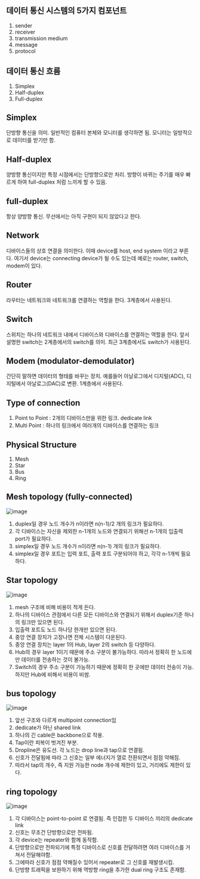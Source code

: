 ## 데이터 통신 시스템의 5가지 컴포넌트
1. sender
2. receiver
3. transmission medium
4. message
5. protocol

## 데이터 통신 흐름
1. Simplex
2. Half-duplex
3. Full-duplex

## Simplex
단방향 통신을 의미. 일반적인 컴퓨터 본체와 모니터를 생각하면 됨. 모니터는 일방적으로 데이터를 받기만 함.

## Half-duplex
양방향 통신이지만 특정 시점에서는 단방향으로만 처리. 방향이 바뀌는 주기를 매우 빠르게 하여 full-duplex 처럼 느끼게 할 수 있음.

## full-duplex
항상 양방향 통신. 무선에서는 아직 구현이 되지 않았다고 한다.

## Network
디바이스들의 상호 연결을 의미한다. 이때 device를 host, end system 이라고 부른다. 여기서 device는 connecting device가 될 수도 있는데 예로는 router, switch, modem이 있다.

## Router
라우터는 네트워크와 네트워크를 연결하는 역할을 한다. 3계층에서 사용된다.

## Switch
스위치는 하나의 네트워크 내에서 디바이스와 디바이스를 연결하는 역할을 한다. 앞서 설명한 switch는 2계층에서의 switch를 의미. 최근 3계층에서도 switch가 사용된다.

## Modem (modulator-demodulator)
간단히 말하면 데이터의 형태를 바꾸는 장치. 예를들어 아날로그에서 디지털(ADC), 디지털에서 아날로그(DAC)로 변환. 1계층에서 사용된다. 

## Type of connection
1. Point to Point : 2개의 디바이스만을 위한 링크. dedicate link
2. Multi Point : 하나의 링크에서 여러개의 디바이스를 연결하는 링크

## Physical Structure
1. Mesh
2. Star
3. Bus
4. Ring

## Mesh topology (fully-connected)
![image](https://user-images.githubusercontent.com/55936770/189854331-a5bb45d6-e1ff-45a3-a9bd-10065991ce40.png)


1. duplex일 경우 노드 개수가 n이라면 n(n-1)/2 개의 링크가 필요하다.
2. 각 디바이스는 자신을 제외한 n-1개의 노드와 연결되기 위해선 n-1개의 입출력 port가 필요하다.
3. simplex일 경우 노드 개수가 n이라면 n(n-1) 개의 링크가 필요하다.
4. simplex일 경우 포트는 입력 포트, 출력 포트 구분되어야 하고, 각각 n-1개씩 필요하다.

## Star topology
![image](https://user-images.githubusercontent.com/55936770/189854458-eccee9f7-4729-442c-8ad3-6b2b092daf07.png)

1. mesh 구조에 비해 비용이 적게 든다.
2. 하나의 디바이스 관점에서 다른 모든 디바이스와 연결되기 위해서 duplex기준 하나의 링크만 있으면 된다.
3. 입출력 포트도 노드 하나당 한개만 있으면 된다.
4. 중앙 연결 장치가 고장나면 전체 시스템이 다운된다.
5. 중앙 연결 장치는 layer 1의 Hub, layer 2의 switch 등 다양하다.
6. Hub의 경우 layer 1이기 때문에 주소 구분이 불가능하다. 따라서 정확히 한 노드에만 데이터를 전송하는 것이 불가능.
7. Switch의 경우 주소 구분이 가능하기 때문에 정확히 한 곳에만 데이터 전송이 가능. 하지만 Hub에 비해서 비용이 비쌈.

## bus topology
![image](https://user-images.githubusercontent.com/55936770/190270659-d569cc89-9fe8-4eff-9c31-5fb204ad2f3e.png)

1. 앞선 구조와 다르게 multipoint connection임
2. dedicate가 아닌 shared link
3. 하나의 긴 cable은 backbone으로 작용.
4. Tap이란 피복이 벗겨진 부분.
5. Dropline은 유도선. 각 노드는 drop line과 tap으로 연결됨.
6. 신호가 전달됨에 따라 그 신호는 일부 에너지가 열로 전환되면서 점점 약해짐.
7. 따라서 tap의 개수, 즉 지원 가능한 node 개수에 제한이 있고, 거리에도 제한이 있다.

## ring topology
![image](https://user-images.githubusercontent.com/55936770/190271052-366dc0ca-72fe-4bd8-800d-24ea0550260a.png)

1. 각 디바이스는 point-to-point 로 연결됨. 즉 인접한 두 디바이스 끼리의 dedicate link
2. 신호는 무조건 단방향으로만 전파됨.
3. 각 device는 repeater와 함께 동작함.
4. 단방향으로만 전파되기에 특정 디바이스로 신호를 전달하려면 여러 디바이스를 거쳐서 전달해야함.
5. 그에따라 신호가 점점 약해질수 있어서 repeater로 그 신호를 재발생시킴.
6. 단방향 트래픽을 보완하기 위해 역방향 ring을 추가한 dual ring 구조도 존재함.


